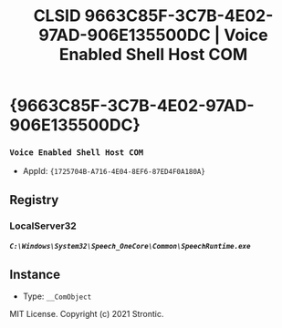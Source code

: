 ﻿---
title: "CLSID 9663C85F-3C7B-4E02-97AD-906E135500DC | Voice Enabled Shell Host COM"
excerpt: What is COM-Object CLSID 9663C85F-3C7B-4E02-97AD-906E135500DC?
---

# {9663C85F-3C7B-4E02-97AD-906E135500DC}

### `Voice Enabled Shell Host COM`
* AppId: `{1725704B-A716-4E04-8EF6-87ED4F0A180A}`

## Registry


### LocalServer32

##### `C:\Windows\System32\Speech_OneCore\Common\SpeechRuntime.exe`

## Instance

* Type: `__ComObject`

MIT License. Copyright (c) 2021 Strontic.


